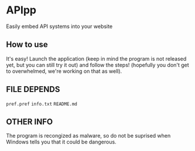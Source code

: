# APIpp
 
Easily embed API systems into your website

## How to use

It's easy! Launch the application (keep in mind the program is not released yet, but you can still try it out) and follow the steps! (hopefully you don't get to overwhelmed, we're working on that as well).

## FILE DEPENDS

`pref.pref`
`info.txt`
`README.md`

## OTHER INFO

The program is recongized as malware, so do not be suprised when Windows tells you that it could be dangerous.
